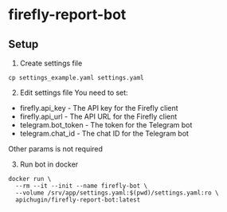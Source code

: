 # firefly-report-bot

## Setup

1. Create settings file
```shell
cp settings_example.yaml settings.yaml
```

2. Edit settings file
You need to set:
- firefly.api_key - The API key for the Firefly client
- firefly.api_url - The API URL for the Firefly client
- telegram.bot_token - The token for the Telegram bot
- telegram.chat_id - The chat ID for the Telegram bot

Other params is not required

3. Run bot in docker
```shell
docker run \
  --rm --it --init --name firefly-bot \
  --volume /srv/app/settings.yaml:$(pwd)/settings.yaml:ro \
  apichugin/firefly-report-bot:latest
```